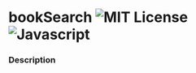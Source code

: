 # bookSearch ![MIT License](https://img.shields.io/badge/mit-green) ![Javascript](https://img.shields.io/badge/Javascript-100%25-yellow)

### Description
